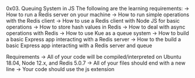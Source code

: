0x03. Queuing System in JS
The following are the learning requirements:
    -> How to run a Redis server on your machine
    -> How to run simple operations with the Redis client
    -> How to use a Redis client with Node JS for basic operations
    -> How to store hash values in Redis
    -> How to deal with async operations with Redis
    -> How to use Kue as a queue system
    -> How to build a basic Express app interacting with a Redis server
    -> How to the build a basic Express app interacting with a Redis server and queue

Requirements
    -> All of your code will be compiled/interpreted on Ubuntu 18.04, Node 12.x, and Redis 5.0.7
    -> All of your files should end with a new line
    -> Your code should use the js extension